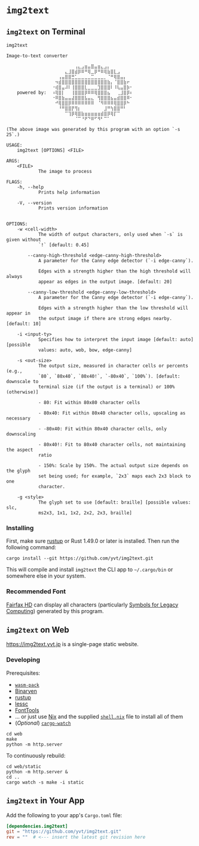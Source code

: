 # `img2text`

## `img2text` on Terminal

```
img2text

Image-to-text converter

                 ⠀⠀⠀⠀⠀⠀⠀⢠⣄⣠⣶⣤⣿⣤⣶⣄⣠⡄⠀⠀⠀⠀⠀⠀⠀
                 ⠀⠀⠀⠀⣄⣸⣿⣾⡿⠿⠛⢿⣀⡿⠛⠿⢿⣷⣿⣇⣠⠀⠀⠀⠀
                 ⠀⠀⢠⣤⣿⣿⣛⣁⣀⣀⣀⣀⣉⣀⣀⣀⡀⠈⠛⢿⣿⣤⡄⠀⠀
                 ⠀⠲⣾⣿⣿⣿⣿⣿⣿⣿⣿⣿⣿⣿⣿⣿⣿⣷⡄⠈⣿⣿⣷⠖⠀
                 ⠐⢾⣿⣤⠼⠇⢸⣿⣿⣿⣇⣀⣀⣀⣹⣿⣿⣿⠇⠸⢧⣤⣿⡷⠂
    powered by:  ⠰⢿⣿⡇⠀⠀⢸⣿⣿⣿⡿⠿⠿⢿⣿⣿⣿⣦⠀⠀⢀⣸⣿⡿⠆
                 ⠐⠿⣿⣷⣤⣤⣼⣿⣿⣿⣧⣤⣄⠀⢻⣿⣿⣿⣦⣤⣾⣿⣿⠿⠂
                 ⠀⠚⢿⣿⣿⡿⠿⠿⠿⠿⠿⠿⠿⠀⠈⠻⠿⠿⠿⢿⣿⣿⡿⠓⠀
                 ⠀⠀⠘⠛⣿⣿⡟⢻⡆⠀⠀⠀⠀⠀⠀⠀⣸⠛⢳⣿⣿⠛⠃⠀⠀
                 ⠀⠀⠀⠀⠉⢹⡿⢿⣿⣷⣶⣶⣶⣶⣶⣾⣿⡿⢿⡏⠉⠀⠀⠀⠀
                 ⠀⠀⠀⠀⠀⠀⠀⠈⠉⠘⠟⠙⠿⠋⠻⠃⠉⠁⠀⠀⠀⠀⠀⠀⠀

(The above image was generated by this program with an option `-s 25`.)

USAGE:
    img2text [OPTIONS] <FILE>

ARGS:
    <FILE>
            The image to process

FLAGS:
    -h, --help
            Prints help information

    -V, --version
            Prints version information


OPTIONS:
    -w <cell-width>
            The width of output characters, only used when `-s` is given without
            `!` [default: 0.45]

        --canny-high-threshold <edge-canny-high-threshold>
            A parameter for the Canny edge detector (`-i edge-canny`).

            Edges with a strength higher than the high threshold will always
            appear as edges in the output image. [default: 20]

        --canny-low-threshold <edge-canny-low-threshold>
            A parameter for the Canny edge detector (`-i edge-canny`).

            Edges with a strength higher than the low threshold will appear in
            the output image if there are strong edges nearby. [default: 10]

    -i <input-ty>
            Specifies how to interpret the input image [default: auto] [possible
            values: auto, wob, bow, edge-canny]

    -s <out-size>
            The output size, measured in character cells or percents (e.g.,
            `80`, `80x40`, `80x40!`, `-80x40`, `100%`). [default: downscale to
            terminal size (if the output is a terminal) or 100% (otherwise)]

            - 80: Fit within 80x80 character cells

            - 80x40: Fit within 80x40 character cells, upscaling as necessary

            - -80x40: Fit within 80x40 character cells, only downscaling

            - 80x40!: Fit to 80x40 character cells, not maintaining the aspect
            ratio

            - 150%: Scale by 150%. The actual output size depends on the glyph
            set being used; for example, `2x3` maps each 2x3 block to one
            character.

    -g <style>
            The glyph set to use [default: braille] [possible values: slc, 
            ms2x3, 1x1, 1x2, 2x2, 2x3, braille]
```

### Installing

First, make sure [rustup](https://www.rust-lang.org/tools/install) or Rust 1.49.0 or later is installed. Then run the following command:

```
cargo install --git https://github.com/yvt/img2text.git
```

This will compile and install `img2text` the CLI app to `~/.cargo/bin` or somewhere else in your system.

### Recommended Font

[Fairfax HD](http://www.kreativekorp.com/software/fonts/fairfaxhd.shtml) can display all characters (particularly [Symbols for Legacy Computing]) generated by this program.

[Symbols for Legacy Computing]: https://en.wikipedia.org/wiki/Symbols_for_Legacy_Computing

## `img2text` on Web

<https://img2text.yvt.jp> is a single-page static website.

### Developing

Prerequisites:

 - [`wasm-pack`](https://crates.io/crates/wasm-pack)
 - [Binaryen](https://github.com/WebAssembly/binaryen)
 - [rustup](https://www.rust-lang.org/tools/install)
 - [lessc](http://lesscss.org)
 - [FontTools](https://github.com/fonttools/fonttools)
 - ... or just use [Nix](https://nixos.org) and the supplied [`shell.nix`](./shell.nix) file to install all of them
 - (*Optional*) [`cargo-watch`](https://crates.io/crates/cargo-watch)

```shell
cd web
make
python -m http.server
```

To continuously rebuild:

```shell
cd web/static
python -m http.server &
cd ..
cargo watch -s make -i static
```

## `img2text` in Your App

Add the following to your app's `Cargo.toml` file:

```toml
[dependencies.img2text]
git = "https://github.com/yvt/img2text.git"
rev = ""  # <--- insert the latest git revision here
```
